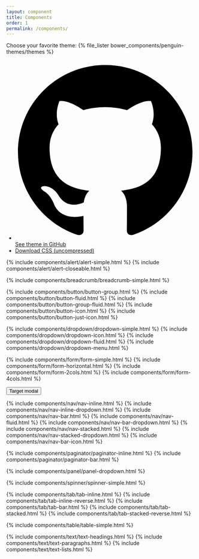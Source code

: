 ```yaml
---
layout: component
title: Components
order: 1
permalink: /components/
---
```


<div class="theme-bar">
    <div class="theme-bar__col theme-bar__select col-a-12">
        <!-- <form action="">
        <label></label>
        </form> -->
        Choose your favorite theme: {% file_lister bower_components/penguin-themes/themes %}
    </div>
    <div class="theme-bar__col theme-bar__buttons col-a-12">
        <ul class="btn-group">
            <li class="btn-group__item">
                <a id="link-github" href="https://github.com/bq/penguin-themes/tree/master/themes/penguin-doc" class="btn" target="_blank">
                    <span class="icon-text">
                        <i class="icon icon--invert"><svg viewBox="0 0 16 16">
                          <path d="M7.999,0.431c-4.285,0-7.76,3.474-7.76,7.761 c0,3.428,2.223,6.337,5.307,7.363c0.388,0.071,0.53-0.168,0.53-0.374c0-0.184-0.007-0.672-0.01-1.32 c-2.159,0.469-2.614-1.04-2.614-1.04c-0.353-0.896-0.862-1.135-0.862-1.135c-0.705-0.481,0.053-0.472,0.053-0.472 c0.779,0.055,1.189,0.8,1.189,0.8c0.692,1.186,1.816,0.843,2.258,0.645c0.071-0.502,0.271-0.843,0.493-1.037 C4.86,11.425,3.049,10.76,3.049,7.786c0-0.847,0.302-1.54,0.799-2.082C3.768,5.507,3.501,4.718,3.924,3.65 c0,0,0.652-0.209,2.134,0.796C6.677,4.273,7.34,4.187,8,4.184c0.659,0.003,1.323,0.089,1.943,0.261 c1.482-1.004,2.132-0.796,2.132-0.796c0.423,1.068,0.157,1.857,0.077,2.054c0.497,0.542,0.798,1.235,0.798,2.082 c0,2.981-1.814,3.637-3.543,3.829c0.279,0.24,0.527,0.713,0.527,1.437c0,1.037-0.01,1.874-0.01,2.129 c0,0.208,0.14,0.449,0.534,0.373c3.081-1.028,5.302-3.935,5.302-7.362C15.76,3.906,12.285,0.431,7.999,0.431z"/>
                        </svg></i>See theme in GitHub
                    </span>
                </a>
            </li>
            <li class="btn-group__item">
                <a id="link-css" href="/bower_components/penguin-themes/themes/penguin-doc/dist/css/penguin-doc.css" class="btn" target="_blank">Download CSS (uncompressed)</a>
            </li>
        </ul>
    </div>
</div>

<!-- Alerts -->
{% include components/alert/alert-simple.html %}
{% include components/alert/alert-closeable.html %}


<!-- Breadcrumb -->

{% include components/breadcrumb/breadcrumb-simple.html %}

<!-- Buttons -->
{% include components/button/button-group.html %}
{% include components/button/button-fluid.html %}
{% include components/button/button-group-fluid.html %}
{% include components/button/button-icon.html %}
{% include components/button/button-just-icon.html %}

<!-- Dropdown-->
{% include components/dropdown/dropdown-simple.html %}
{% include components/dropdown/dropdown-icon.html %}
{% include components/dropdown/dropdown-fluid.html %}
{% include components/dropdown/dropdown-menu.html %}

<!-- Form -->
{% include components/form/form-simple.html %}
{% include components/form/form-horizontal.html %}
{% include components/form/form-2cols.html %}
{% include components/form/form-4cols.html %}

<div class="penguin-example">
	<div class="demo demo--target"></div>
	<button class="btn btn--primary" data-rel="modal" data-target=".demo--target" data-modal="{title: 'Modal', content: 'Content', buttons: {btn: [{text: 'Accept', className: 'btn btn--primary'}]}}">Target modal</button>
</div>

<!-- Nav-->
{% include components/nav/nav-inline.html %}
{% include components/nav/nav-inline-dropdown.html %}
{% include components/nav/nav-bar.html %}
{% include components/nav/nav-fluid.html %}
{% include components/nav/nav-bar-dropdown.html %}
{% include components/nav/nav-stacked.html %}
{% include components/nav/nav-stacked-dropdown.html %}
{% include components/nav/nav-bar-icon.html %}

<!-- Paginator -->
{% include components/paginator/paginator-inline.html %}
{% include components/paginator/paginator-bar.html %}

<!-- Panel -->
{% include components/panel/panel-dropdown.html %}


<!-- Spinner -->
{% include components/spinner/spinner-simple.html %}


<!-- Tab -->
{% include components/tab/tab-inline.html %}
{% include components/tab/tab-inline-reverse.html %}
{% include components/tab/tab-bar.html %}
{% include components/tab/tab-stacked.html %}
{% include components/tab/tab-stacked-reverse.html %}

<!-- Table -->
{% include components/table/table-simple.html %}

<!-- Text -->
{% include components/text/text-headings.html %}
{% include components/text/text-paragraphs.html %}
{% include components/text/text-lists.html %}



<script src="/bower_components/jquery/dist/jquery.min.js"></script>
<script>

    var defaultTheme = 'penguin-doc';

    function changeTheme(themeName) {

        var themeName = themeName.toLowerCase(),
            styleSheet = $('[title="penguin-theme"]'),
            linkGitHub = $('#link-github'),
            linkCss = $('#link-css'),
            pathGitHub = 'https://github.com/bq/penguin-themes/tree/master/themes/' + themeName,
            pathCss = '/bower_components/penguin-themes/themes/'+ themeName +'/dist/css/' + themeName.toLowerCase() + '.css';

            linkCss.attr('href', pathCss);
            styleSheet.attr('href', pathCss);
            linkGitHub.attr('href', pathGitHub);
    }

    $(document).on('ready', function() {

        $('#select-theme option[value='+ defaultTheme +']').attr('selected', 'selected');

        $('#select-theme').on('change', function (event) {

            changeTheme($('#select-theme :selected').val());
        });
    });
</script>
